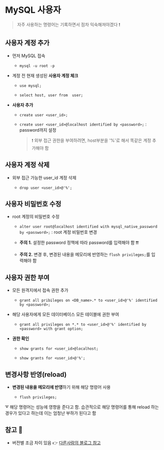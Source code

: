 # MySQL 사용자 
> 자주 사용하는 명령어는 기록하면서 점차 익숙해져야겠다 ❗

## 사용자 계정 추가
+ 먼저 MySQL 접속
   + `mysql -u root -p`   


+ 계정 전 현재 생성된 **사용자 계정 체크**
   + `use mysql;`   


   + `select host, user from  user;`
+ **사용자 추가**
   + `create user <user_id>;`
   + `create user <user_id>@localhost identified by <password>;` : password까지 설정   


      > ❗ 외부 접근 권한을 부여하려면, host부분을 '%'로 해서 똑같은 계정 추가해야 함

## 사용자 계정 삭제
+ 외부 접근 가능한 user_id 계정 삭제   

   + `drop user <user_id>@'%';`   

## 사용자 비밀번호 수정
+ root 계정의 비밀번호 수정
   
   + `alter user root@localhost identified with mysql_native_password by <password>;` : root 계정 비밀번호 변경

   + **주의 1.** 설정한 password 정책에 따라 password를 입력해야 함 ❗❗
   + **주의 2.** 변경 후, 변경된 내용을 메모리에 반영하는 `flush privileges;`를 입력해야 함

## 사용자 권한 부여

+ 모든 원격지에서 접속 권한 추가   

   + `grant all pribileges on <DB_name>.* to <user_id>@'%' identified by <password>;`   


+ 해당 사용자에게 모든 데이터베이스 모든 테이블에 권한 부여   

   + `grant all privileges on *.* to <user_id>@'%' identified by <password> with grant option;`

+ **권한 확인**
   + `show grants for <user_id>@localhost;`   


   + `show grants for <user_id>@'%';`
   
   
## 변경사항 반영(reload)    

+ **변경된 내용을 메모리에 반영**하기 위해 해당 명령어 사용   

   + `flush privileges;`   

➰ 해당 명령어는 성능에 영향을 준다고 함. 습관적으로 해당 명령어를 통해 reload 하는 경우가 있다고 하는데 이는 엄청난 부하가 된다고 함    
   
   
   
## 참고 💫
+ 버전별 조금 차이 있음 👉 [다른사람의 블로그 참고](https://fruitdev.tistory.com/206)

